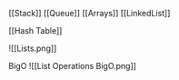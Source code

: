  [[Stack]]
 [[Queue]]
 [[Arrays]]
 [[LinkedList]]

[[Hash Table]]

![[Lists.png]]

BigO
![[List Operations BigO.png]]

